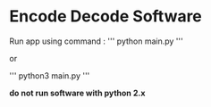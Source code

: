# Encode Decode Software

Run app using command :
'''
python main.py
'''

or 

'''
python3 main.py
'''

__do not run software with python 2.x__

